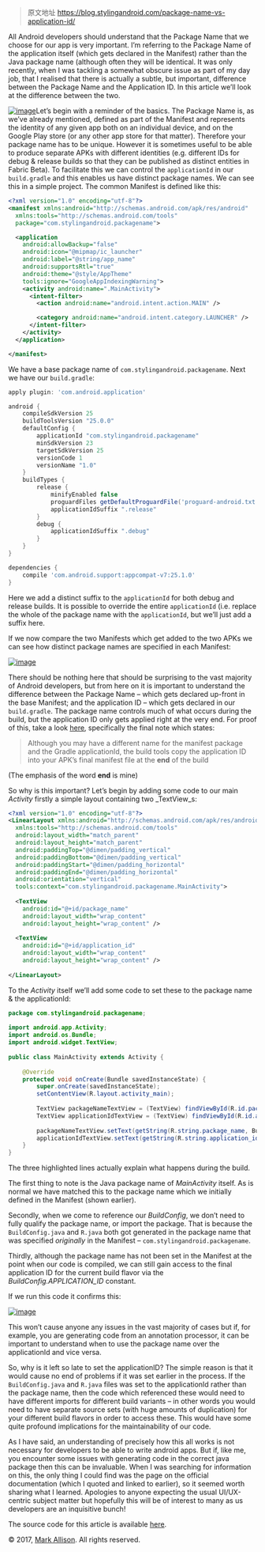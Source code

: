 > 原文地址 https://blog.stylingandroid.com/package-name-vs-application-id/

All Android developers should understand that the Package Name that we choose for our app is very important. I’m referring to the Package Name of the application itself (which gets declared in the Manifest) rather than the Java package name (although often they will be identical. It was only recently, when I was tackling a somewhat obscure issue as part of my day job, that I realised that there is actually a subtle, but important, difference between the Package Name and the Application ID. In this article we’ll look at the difference between the two.  

[![image](https://upload-images.jianshu.io/upload_images/7177220-f2945e2ab187c3f2.25&resize=150,150&ssl=1?imageMogr2/auto-orient/strip%7CimageView2/2/w/1240)](https://i2.wp.com/blog.stylingandroid.com/wp-content/uploads/2017/02/box.png?ssl=1)Let’s begin with a reminder of the basics. The Package Name is, as we’ve already mentioned, defined as part of the Manifest and represents the identity of any given app both on an individual device, and on the Google Play store (or any other app store for that matter). Therefore your package name has to be unique. However it is sometimes useful to be able to produce separate APKs with different identities (e.g. different IDs for debug & release builds so that they can be published as distinct entities in Fabric Beta). To facilitate this we can control the `applicationId` in our `build.gradle` and this enables us have distinct package names. We can see this in a simple project. The common Manifest is defined like this:

``` xml
<?xml version="1.0" encoding="utf-8"?>
<manifest xmlns:android="http://schemas.android.com/apk/res/android"
  xmlns:tools="http://schemas.android.com/tools"
  package="com.stylingandroid.packagename">

  <application
    android:allowBackup="false"
    android:icon="@mipmap/ic_launcher"
    android:label="@string/app_name"
    android:supportsRtl="true"
    android:theme="@style/AppTheme"
    tools:ignore="GoogleAppIndexingWarning">
    <activity android:name=".MainActivity">
      <intent-filter>
        <action android:name="android.intent.action.MAIN" />

        <category android:name="android.intent.category.LAUNCHER" />
      </intent-filter>
    </activity>
  </application>

</manifest>
```



We have a base package name of `com.stylingandroid.packagename`. Next we have our `build.gradle`:

``` groovy
apply plugin: 'com.android.application'

android {
    compileSdkVersion 25
    buildToolsVersion "25.0.0"
    defaultConfig {
        applicationId "com.stylingandroid.packagename"
        minSdkVersion 23
        targetSdkVersion 25
        versionCode 1
        versionName "1.0"
    }
    buildTypes {
        release {
            minifyEnabled false
            proguardFiles getDefaultProguardFile('proguard-android.txt'), 'proguard-rules.pro'
            applicationIdSuffix ".release"
        }
        debug {
            applicationIdSuffix ".debug"
        }
    }
}

dependencies {
    compile 'com.android.support:appcompat-v7:25.1.0'
}
```



Here we add a distinct suffix to the `applicationId` for both debug and release builds. It is possible to override the entire `applicationId` (i.e. replace the whole of the package name with the `applicationId`, but we’ll just add a suffix here.

If we now compare the two Manifests which get added to the two APKs we can see how distinct package names are specified in each Manifest:

[![image](https://upload-images.jianshu.io/upload_images/7177220-c917a2a94c30301b.25&resize=708,198&ssl=1?imageMogr2/auto-orient/strip%7CimageView2/2/w/1240)](https://i2.wp.com/blog.stylingandroid.com/wp-content/uploads/2017/02/Debug-vs.-Release-manifest.png?ssl=1)

There should be nothing here that should be surprising to the vast majority of Android developers, but from here on it is important to understand the difference between the Package Name – which gets declared up-front in the base Manifest; and the application ID – which gets declared in our `build.gradle`. The package name controls much of what occurs during the build, but the application ID only gets applied right at the very end. For proof of this, take a look [here](https://developer.android.com/studio/build/application-id.html#change_the_package_name), specifically the final note which states:

> Although you may have a different name for the manifest package and the Gradle applicationId, the build tools copy the application ID into your APK’s final manifest file at the **end** of the build

(The emphasis of the word **end** is mine)

So why is this important? Let’s begin by adding some code to our main _Activity_ firstly a simple layout containing two _TextView_s:

``` xml
<?xml version="1.0" encoding="utf-8"?>
<LinearLayout xmlns:android="http://schemas.android.com/apk/res/android"
  xmlns:tools="http://schemas.android.com/tools"
  android:layout_width="match_parent"
  android:layout_height="match_parent"
  android:paddingTop="@dimen/padding_vertical"
  android:paddingBottom="@dimen/padding_vertical"
  android:paddingStart="@dimen/padding_horizontal"
  android:paddingEnd="@dimen/padding_horizontal"
  android:orientation="vertical"
  tools:context="com.stylingandroid.packagename.MainActivity">
 
  <TextView
    android:id="@+id/package_name"
    android:layout_width="wrap_content"
    android:layout_height="wrap_content" />
 
  <TextView
    android:id="@+id/application_id"
    android:layout_width="wrap_content"
    android:layout_height="wrap_content" />
 
</LinearLayout>
```



To the _Activity_ itself we’ll add some code to set these to the package name & the applicationId:

``` java
package com.stylingandroid.packagename;
 
import android.app.Activity;
import android.os.Bundle;
import android.widget.TextView;
 
public class MainActivity extends Activity {
 
    @Override
    protected void onCreate(Bundle savedInstanceState) {
        super.onCreate(savedInstanceState);
        setContentView(R.layout.activity_main);
 
        TextView packageNameTextView = (TextView) findViewById(R.id.package_name);
        TextView applicationIdTextView = (TextView) findViewById(R.id.application_id);
 
        packageNameTextView.setText(getString(R.string.package_name, BuildConfig.class.getPackage().toString()));
        applicationIdTextView.setText(getString(R.string.application_id, BuildConfig.APPLICATION_ID));
    }
}
```



The three highlighted lines actually explain what happens during the build.

The first thing to note is the Java package name of _MainActivity_ itself. As is normal we have matched this to the package name which we initially defined in the Manifest (shown earlier).

Secondly, when we come to reference our _BuildConfig_, we don’t need to fully qualify the package name, or import the package. That is because the `BuildConfig.java` and `R.java` both got generated in the package name that was specified _originally_ in the Manifest – `com.stylingandroid.packagename`.

Thirdly, although the package name has not been set in the Manifest at the point when our code is compiled, we can still gain access to the final application ID for the current build flavor via the _BuildConfig.APPLICATION_ID_ constant.

If we run this code it confirms this:

[![image](https://upload-images.jianshu.io/upload_images/7177220-4478359c4f97ea01.25&resize=708,530&ssl=1?imageMogr2/auto-orient/strip%7CimageView2/2/w/1240)](https://i0.wp.com/blog.stylingandroid.com/wp-content/uploads/2017/02/app.png?ssl=1)

This won’t cause anyone any issues in the vast majority of cases but if, for example, you are generating code from an annotation processor, it can be important to understand when to use the package name over the applicationId and vice versa.

So, why is it left so late to set the applicationID? The simple reason is that it would cause no end of problems if it was set earlier in the process. If the `BuildConfig.java` and `R.java` files was set to the applicationId rather than the package name, then the code which referenced these would need to have different imports for different build variants – in other words you would need to have separate source sets (with huge amounts of duplication) for your different build flavors in order to access these. This would have some quite profound implications for the maintainability of our code.

As I have said, an understanding of precisely how this all works is not necessary for developers to be able to write android apps. But if, like me, you encounter some issues with generating code in the correct java package then this can be invaluable. When I was searching for information on this, the only thing I could find was the page on the official documentation (which I quoted and linked to earlier), so it seemed worth sharing what I learned. Apologies to anyone expecting the usual UI/UX-centric subject matter but hopefully this will be of interest to many as us developers are an inquisitive bunch!

The source code for this article is available [here](https://github.com/StylingAndroid/PackageName).

© 2017, [Mark Allison](https://blog.stylingandroid.com/). All rights reserved.
